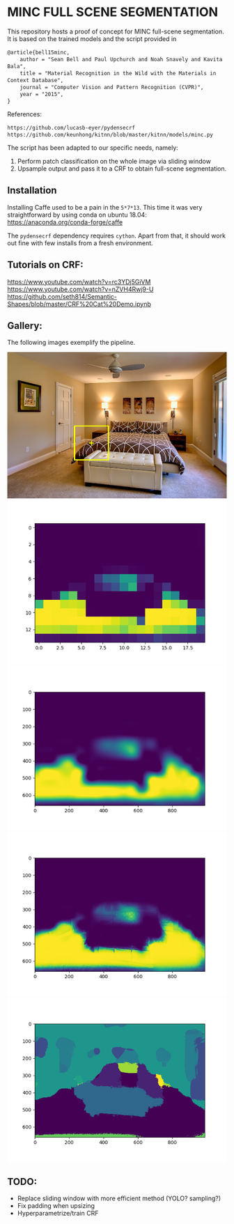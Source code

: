 # MINC FULL SCENE SEGMENTATION

This repository hosts a proof of concept for MINC full-scene segmentation. It is based on the trained models and the script provided in

```
@article{bell15minc,
	author = "Sean Bell and Paul Upchurch and Noah Snavely and Kavita Bala",
	title = "Material Recognition in the Wild with the Materials in Context Database",
	journal = "Computer Vision and Pattern Recognition (CVPR)",
	year = "2015",
}
```

References:

```
https://github.com/lucasb-eyer/pydensecrf
https://github.com/keunhong/kitnn/blob/master/kitnn/models/minc.py
```


The script has been adapted to our specific needs, namely:

1. Perform patch classification on the whole image via sliding window
2. Upsample output and pass it to a CRF to obtain full-scene segmentation.


## Installation

Installing Caffe used to be a pain in the `5*7*13`. This time it was very straightforward by using conda on ubuntu 18.04: https://anaconda.org/conda-forge/caffe

The ``pydensecrf`` dependency requires ``cython``. Apart from that, it should work out fine with few installs from a fresh environment.


## Tutorials on CRF:

https://www.youtube.com/watch?v=rc3YDj5GiVM  
https://www.youtube.com/watch?v=nZVH4Rwj9-U  
https://github.com/seth814/Semantic-Shapes/blob/master/CRF%20Cat%20Demo.ipynb  


## Gallery:

The following images exemplify the pipeline.

![](assets/0_input_img.jpg)
![](assets/1_activations_carpet.png)
![](assets/2_resized_activations_carpet.png)
![](assets/3_refined_activations_carpet.png)
![](assets/4_full_scene_segmentation.png)


## TODO:

* Replace sliding window with more efficient method (YOLO? sampling?)
* Fix padding when upsizing
* Hyperparametrize/train CRF

